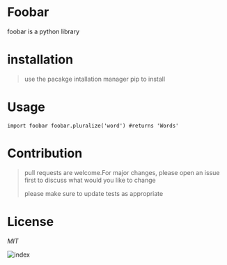 # Foobar
foobar is a python library

# installation

> use the pacakge intallation manager pip to install

# Usage

`import foobar
foobar.pluralize('word') #returns 'Words'` 

# Contribution

> pull requests are welcome.For major changes, please open an issue first to discuss what would  you like to change
> 
> please make sure to update tests as appropriate

# License 
*MIT*

![index](https://user-images.githubusercontent.com/75436004/101240464-1cecc380-36f8-11eb-8969-e756cba18bd8.png)
